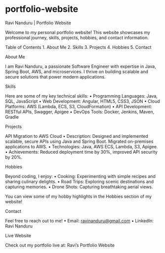 # portfolio-website

Ravi Nanduru | Portfolio Website

Welcome to my personal portfolio website! This website showcases my professional journey, skills, projects, hobbies, and contact information.

Table of Contents
    1.    About Me
    2.    Skills
    3.    Projects
    4.    Hobbies
    5.    Contact

About Me

I am Ravi Nanduru, a passionate Software Engineer with expertise in Java, Spring Boot, AWS, and microservices. I thrive on building scalable and secure solutions that power modern applications.

Skills

Here are some of my key technical skills:
    •    Programming Languages: Java, SQL, JavaScript
    •    Web Development: Angular, HTML5, CSS3, JSON
    •    Cloud Platforms: AWS (Lambda, ECS, S3, CloudFormation)
    •    API Development: RESTful APIs, Swagger, Apigee
    •    DevOps Tools: Docker, Jenkins, Maven, Gradle

Projects

API Migration to AWS Cloud
    •    Description: Designed and implemented scalable, secure APIs using Java and Spring Boot. Migrated on-premises applications to AWS.
    •    Technologies: Java, AWS ECS, Lambda, S3, Apigee.
    •    Achievements: Reduced deployment time by 30%, improved API security by 20%.

Hobbies

Beyond coding, I enjoy:
    •    Cooking: Experimenting with simple recipes and sharing culinary delights.
    •    Road Trips: Exploring scenic destinations and capturing memories.
    •    Drone Shots: Capturing breathtaking aerial views.

You can view some of my hobby highlights in the Hobbies section of my website!

Contact

Feel free to reach out to me!
    •    Email: ravinanduru@gmail.com
    •    LinkedIn: Ravi Nanduru

Live Website

Check out my portfolio live at: Ravi’s Portfolio Website
